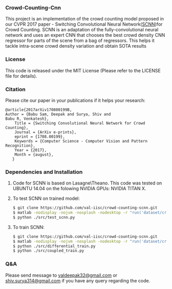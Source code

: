### Crowd-Counting-Cnn

This project is an implementation of the crowd counting model proposed in our CVPR 2017 paper - Switching Convolutional Neural Network([SCNN](https://arxiv.org/abs/1708.00199))for Crowd Counting. SCNN is an adaptation of the fully-convolutional neural network  and uses an expert CNN that chooses the best crowd density CNN regressor for parts of the scene from a bag of regressors. This helps it tackle intra-scene crowd density variation and obtain SOTA results


### License

This code is released under the MIT License (Please refer to the LICENSE file for details).
### Citation
Please cite our paper in your publications if it helps your research:
    
    
    @article{2017arXiv170800199B,
    Author = {Babu Sam, Deepak and Surya, Shiv and 
    Babu R, Venkatesh},
        Title = {Switching Convolutional Neural Network for Crowd Counting},
        Journal = {ArXiv e-prints},
        eprint = {1708.00199},
        Keywords = {Computer Science - Computer Vision and Pattern Recognition},
        Year = {2017},
        Month = {august},
       }
<!---
    @inproceedings{,
        Author = {},
        Title = {},
        Booktitle = {},
        Year = {2016}
    }
--->
### Dependencies and Installation

1. Code for SCNN is based on Lasagne\Theano. This code was tested on UBUNTU 14.04 on the folowing NVIDIA GPUs: NVIDIA TITAN X. 

2. To test SCNN on trained model:
  
   ```bash
   $ git clone https://github.com/val-iisc/crowd-counting-scnn.git
   $ matlab -nodisplay -nojvm -nosplash -nodesktop -r "run('dataset/create_test_set.m');" 
   $ python ./src/test_scnn.py
   ```
3. To train SCNN:
  
   ```bash
   $ git clone https://github.com/val-iisc/crowd-counting-scnn.git
   $ matlab -nodisplay -nojvm -nosplash -nodesktop -r "run('dataset/create_datasets.m');" 
   $ python ./src/differential_train.py
   $ python ./src/coupled_train.py
   ```


### Q&A

Please send message to valdeepak32@gmail.com or shiv.surya314@gmail.com if you have any query regarding the code.
